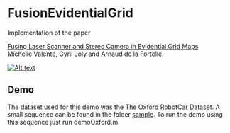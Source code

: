 # FusionEvidentialGrid
Implementation of the paper

[Fusing Laser Scanner and Stereo Camera in Evidential Grid Maps](https://arxiv.org/abs/1805.10046)  
Michelle Valente, Cyril Joly and Arnaud de la Fortelle.

[![Alt text](https://img.youtube.com/vi/SJUQO05Cu90/0.jpg)](https://www.youtube.com/watch?v=SJUQO05Cu90)


## Demo 
The dataset used for this demo was the [The Oxford RobotCar Dataset](http://robotcar-dataset.robots.ox.ac.uk/).
A small sequence can be found in the folder [sample](https://github.com/michellevalente/FusionEvidentialGrid/tree/master/sample). To run the demo using this sequence just run demoOxford.m.
